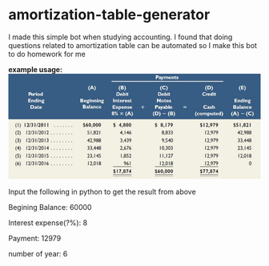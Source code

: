 # amortization-table-generator
I made this simple bot when studying accounting. I found that doing questions related to amortization table can be automated so I make this bot to do homework for me

**example usage:**
<img src="example.jpg">

Input the following in python to get the result from above

Begining Balance: 60000

Interest expense(?%): 8

Payment: 12979

number of year: 6
